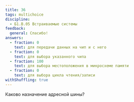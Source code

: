 ```yaml
---
title: 36
tags: multichoice
discipline:
  - Б1.В.05 Встраиваемые системы
feedback:
  general: Спасибо!
answers:
  - fraction: 0
    text: для передачи данных на чип и с него
  - fraction: 0
    text: для выбора указанного чипа
  - fraction: 100
    text: для выбора местоположения в микросхеме памяти
  - fraction: 0
    text: для выбора цикла чтения/записи
withShuffling: true
---
```


Каково назначение адресной шины?